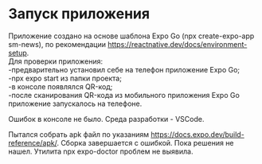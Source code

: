 # Запуск приложения

Приложение создано на основе шаблона Expo Go (npx create-expo-app sm-news), по рекомендации https://reactnative.dev/docs/environment-setup.  
Для проверки приложения:  
-предварительно установил себе на телефон приложение Expo Go;  
-npx expo start из папки проекта;  
-в консоле появлялся QR-код;  
-после сканирования QR-кода из мобильного приложения Expo Go приложение запускалось на телефоне.

Ошибок в консоле не было. Среда разработки - VSCode.

Пытался собрать apk файл по указаниям https://docs.expo.dev/build-reference/apk/. Сборка завершается с ошибкой. Пока решения не нашел.
Утилита npx expo-doctor проблем не выявила.
